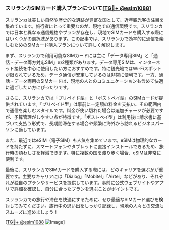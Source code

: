 ### スリランカSIMカード購入プランについて[[TG💪+ @esim1088](https://t.me/s/esim1088)]

スリランカは美しい自然や歴史的な遺跡が豊富な国として、近年観光客の注目を集めています。旅行者にとって重要なのが、現地での通信環境です。スリランカでは日本と異なる通信規格やプランが存在し、現地でSIMカードを購入する際にはいくつかの選択肢があります。この記事では、スリランカで効率的に通信を楽しむためのSIMカード購入プランについて詳しく解説します。

まず、スリランカで利用可能なSIMカードには主に「データ専用SIM」と「通話・データ両方対応SIM」の2種類があります。データ専用SIMは、インターネット接続を中心に使用したい方におすすめです。特に観光地ではWi-Fiスポットが限られているため、データ通信が安定しているのは非常に便利です。一方、通話・データ両用のSIMカードは、現地の人とのコミュニケーションも含めて快適に過ごしたい方にぴったりです。

さらに、スリランカでは「プリペイド型」と「ポストペイ型」のSIMカードが提供されています。「プリペイド型」は事前に一定額の料金を支払い、その範囲内で通信を楽しむスタイルです。料金が使い切れた場合は追加チャージが必要ですが、予算管理がしやすい点が特徴です。「ポストペイ型」は利用後に請求書に基づいて支払う形式で、長期間滞在する場合や頻繁に海外から訪れるビジネスパーソンに適しています。

また、最近ではeSIM（電子SIM）も人気を集めています。eSIMは物理的なカードを持たずに、スマートフォンやタブレットに直接インストールできるため、旅行時の煩わしさを軽減できます。特に複数の国を渡り歩く場合、eSIMは非常に便利です。

最後に、スリランカでSIMカードを購入する際には、どのキャリアを選ぶかが重要です。主要なキャリアには「Dialog」「Mobitel」「Airtel」などがあり、それぞれが独自のプランやサービスを提供しています。事前に公式ウェブサイトやアプリで詳細を確認し、自分に合ったプランを選ぶことがポイントです。

スリランカでの旅行や滞在を快適にするために、ぜひ最適なSIMカード選びを検討してみてください。旅行中の思い出をしっかり記録し、現地の人々との交流もスムーズに進めましょう！

[[TG💪+ @esim1088](https://t.me/s/esim1088) ![Image](https://i.postimg.cc/Y0z9fWf4/image.png)]